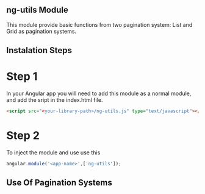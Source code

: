 ## ng-utils Module
This module provide basic functions from two pagination system: List and Grid as pagination systems. 

## Instalation Steps

# Step 1
In your Angular app you will need to add this module as a normal module, and add the sript in the index.html file.
```html
<script src="<your-library-path>/ng-utils.js" type="text/javascript"></script>
```

# Step 2
To inject the module and use use this

```javascript
angular.module('<app-name>',['ng-utils']);
```

## Use Of Pagination Systems
